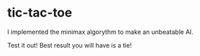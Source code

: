 # tic-tac-toe
I implemented the minimax algorythm to make an unbeatable AI.

Test it out! Best result you will have is a tie! 

